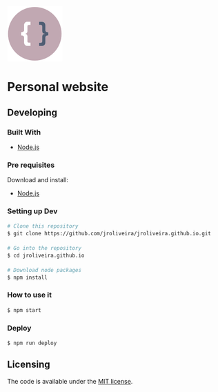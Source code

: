 ![Personal website - Logo][logo]

# Personal website

## Developing

### Built With

 - [Node.js](https://nodejs.org/en/)

### Pre requisites

Download and install:

 - [Node.js](https://nodejs.org/en/download/)

### Setting up Dev

``` bash
# Clone this repository
$ git clone https://github.com/jroliveira/jroliveira.github.io.git

# Go into the repository
$ cd jroliveira.github.io

# Download node packages
$ npm install
```

### How to use it

``` bash
$ npm start
```

### Deploy

``` bash 
$ npm run deploy
```

## Licensing

The code is available under the [MIT license](LICENSE.txt).

[logo]: source/favicon.png "Personal website - Logo"

